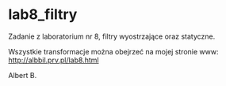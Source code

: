 # lab8_filtry
Zadanie z laboratorium nr 8, filtry wyostrzające oraz statyczne.

Wszystkie transformacje można obejrzeć na mojej stronie www: http://albbil.prv.pl/lab8.html

Albert B.
